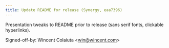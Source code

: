 ```yaml
---
title: Update README for release (Synergy, eaa7396)
---
```


Presentation tweaks to README prior to release (sans serif fonts, clickable hyperlinks).

Signed-off-by: Wincent Colaiuta &lt;win@wincent.com&gt;
